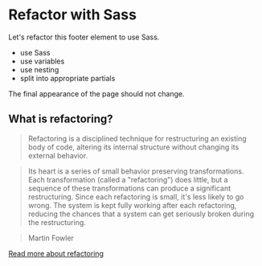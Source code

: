 # Refactor with Sass

Let's refactor this footer element to use Sass.

- use Sass
- use variables
- use nesting
- split into appropriate partials

The final appearance of the page should not change.

## What is refactoring? 

> Refactoring is a disciplined technique for restructuring an existing body of code, altering its internal structure without changing its external behavior.

> Its heart is a series of small behavior preserving transformations. Each transformation (called a "refactoring") does little, but a sequence of these transformations can produce a significant restructuring. Since each refactoring is small, it's less likely to go wrong. The system is kept fully working after each refactoring, reducing the chances that a system can get seriously broken during the restructuring.

> Martin Fowler

[Read more about refactoring](https://refactoring.com/)